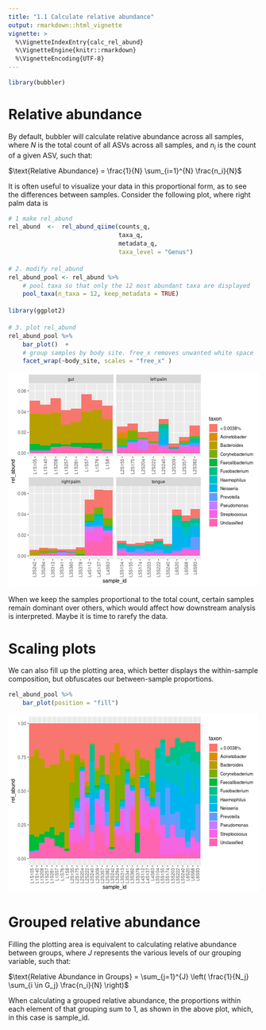 ```yaml
---
title: "1.1 Calculate relative abundance"
output: rmarkdown::html_vignette
vignette: >
  %\VignetteIndexEntry{calc_rel_abund}
  %\VignetteEngine{knitr::rmarkdown}
  %\VignetteEncoding{UTF-8}
---
```





``` r
library(bubbler)
```
# Relative abundance
 
By default, bubbler will calculate relative abundance across all samples, where $N$ is the total count of all ASVs across all samples, and $n_i$ is the count of a given ASV, such that:

$\text{Relative Abundance} = \frac{1}{N} \sum_{i=1}^{N} \frac{n_i}{N}$

It is often useful to visualize your data in this proportional form, as to see the differences between samples.  Consider the following plot, where right palm data is 




``` r
# 1 make rel_abund
rel_abund  <-  rel_abund_qiime(counts_q, 
                               taxa_q, 
                               metadata_q,
                               taxa_level = "Genus")

# 2. modify rel_abund
rel_abund_pool <- rel_abund %>%
    # pool taxa so that only the 12 most abundant taxa are displayed 
    pool_taxa(n_taxa = 12, keep_metadata = TRUE) 

library(ggplot2)

# 3. plot rel_abund
rel_abund_pool %>%
    bar_plot()  + 
    # group samples by body site. free_x removes unwanted white space
    facet_wrap(~body_site, scales = "free_x" )
```

![plot of chunk unnamed-chunk-2](figure/unnamed-chunk-2-1.png)

When we keep the samples proportional to the total count, certain samples remain dominant over others, which would affect how downstream analysis is interpreted. Maybe it is time to rarefy the data. 

# Scaling plots 

We can also fill up the plotting area, which better displays the within-sample composition, but obfuscates our between-sample proportions.


``` r
rel_abund_pool %>%
    bar_plot(position = "fill")  
```

![plot of chunk unnamed-chunk-3](figure/unnamed-chunk-3-1.png)
# Grouped relative abundance

Filling the plotting area is equivalent to calculating relative abundance between groups, where $J$ represents the various levels of our grouping variable,  such that: 

$\text{Relative Abundance in Groups} = \sum_{j=1}^{J} \left( \frac{1}{N_j} \sum_{i \in G_j} \frac{n_i}{N} \right)$

When calculating a grouped relative abundance, the proportions within each element of that grouping sum to 1, as shown in the above plot, which, in this case is sample_id.


